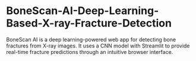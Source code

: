 # BoneScan-AI-Deep-Learning-Based-X-ray-Fracture-Detection
BoneScan AI is a deep learning-powered web app for detecting bone fractures from X-ray images. It uses a CNN model with Streamlit to provide real-time fracture predictions through an intuitive browser interface.
